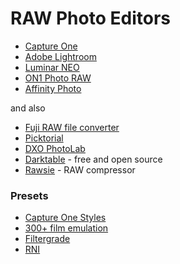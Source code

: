 # RAW Photo Editors

* [Capture One](https://www.captureone.com/en/)
* [Adobe Lightroom](https://lightroom.adobe.com/)
* [Luminar NEO](https://skylum.com/luminar)
* [ON1 Photo RAW](https://www.on1.com/)
* [Affinity Photo](https://affinity.serif.com/en-us/photo/)

and also

* [Fuji RAW file converter](http://www.fujifilm.com/support/digital_cameras/software/myfinepix_studio/rfc/)
* [Picktorial](https://www.picktorial.com/)
* [DXO PhotoLab](https://www.dxo.com/dxo-photolab/)
* [Darktable](https://www.darktable.org/) - free and open source
* [Rawsie](https://rawsie.co/) - RAW compressor

### Presets

* [Capture One Styles](https://www.captureone.com/en/products-plans/styles)
* [300+ film emulation](https://www.presetpro.com/product/film-emulation-capture-one/)
* [Filtergrade](https://filtergrade.com/product-category/capture-one-styles/)
* [RNI](https://reallyniceimages.com/store.html)